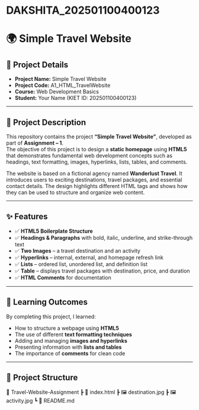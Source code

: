 # DAKSHITA_202501100400123
# 🌍 Simple Travel Website

## 📌 Project Details
- **Project Name:** Simple Travel Website  
- **Project Code:** A1_HTML_TravelWebsite  
- **Course:** Web Development Basics  
- **Student:** Your Name (KIET ID: 202501100400123)  

---

## 📖 Project Description
This repository contains the project **“Simple Travel Website”**, developed as part of **Assignment – 1**.  
The objective of this project is to design a **static homepage** using **HTML5** that demonstrates fundamental web development concepts such as headings, text formatting, images, hyperlinks, lists, tables, and comments.  

The website is based on a fictional agency named **Wanderlust Travel**. It introduces users to exciting destinations, travel packages, and essential contact details. The design highlights different HTML tags and shows how they can be used to structure and organize web content.

---

## ✨ Features
- ✅ **HTML5 Boilerplate Structure**  
- ✅ **Headings & Paragraphs** with bold, italic, underline, and strike-through text  
- ✅ **Two Images** – a travel destination and an activity  
- ✅ **Hyperlinks** – internal, external, and homepage refresh link  
- ✅ **Lists** – ordered list, unordered list, and definition list  
- ✅ **Table** – displays travel packages with destination, price, and duration  
- ✅ **HTML Comments** for documentation  

---

## 🎯 Learning Outcomes
By completing this project, I learned:
- How to structure a webpage using **HTML5**  
- The use of different **text formatting techniques**  
- Adding and managing **images and hyperlinks**  
- Presenting information with **lists and tables**  
- The importance of **comments** for clean code  

---

## 📂 Project Structure
📁 Travel-Website-Assignment
┣ 📄 index.html
┣ 🖼️ destination.jpg
┣ 🖼️ activity.jpg
┗ 📄 README.md

